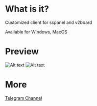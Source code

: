# What is it?

Customized client for sspanel and v2board

Available for Windows, MacOS

# Preview

![Alt text](https://github.com/morckclient/motch/blob/main/preview04.png)
![Alt text](https://github.com/morckclient/motch/blob/main/preview02.png)

# More
[Telegram Channel](https://t.me/morckgroup)
